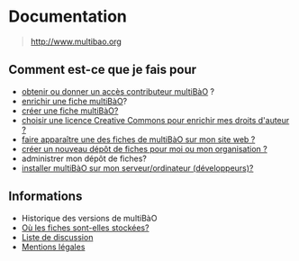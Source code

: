 # Documentation

> http://www.multibao.org

## Comment est-ce que je fais pour

* [obtenir ou donner un accès contributeur multiBàO](https://github.com/multibao/contributions/blob/master/pages/documentation/obtenir_donner_acces_contributeur.md)
?
* [enrichir une fiche multiBàO](https://github.com/multibao/contributions/blob/master/pages/documentation/enrichir_une_fiche.md)?
* [créer une fiche multiBàO?](https://github.com/multibao/contributions/blob/master/pages/documentation/creer_fiche_multibao.md)
* [choisir une licence Creative Commons pour enrichir mes droits d'auteur ?](http://creativecommons.fr/licences/les-6-licences/)
* [faire apparaître une des fiches de multiBàO sur mon site web ?](https://github.com/multibao/contributions/blob/master/pages/documentation/faire_apparaitre_fiche_sur_mon_site.md)
* [créer un nouveau dépôt de fiches pour moi ou mon organisation ?](https://github.com/multibao/contributions/blob/master/pages/documentation/creer_un_depot.md)
* administrer mon dépôt de fiches?
* [installer multiBàO sur mon serveur/ordinateur (développeurs)?](https://github.com/multibao/site/blob/master/README.md)

## Informations

* Historique des versions de multiBàO
* [Où les fiches sont-elles stockées?](https://github.com/multibao/contributions/blob/master/pages/documentation/stockage_fiches.md)
* [Liste de discussion](http://lists.imaginationforpeople.org/cgi-bin/mailman/listinfo/multibao)
* [Mentions légales](http://www.multibao.org/pages/multibao/contributions/mentions_legales)


